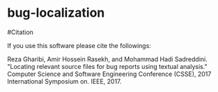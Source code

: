 # bug-localization

#Citation

If you use this software please cite the followings:

Reza Gharibi, Amir Hossein Rasekh, and Mohammad Hadi Sadreddini. "Locating relevant source files for bug reports using textual analysis." Computer Science and Software Engineering Conference (CSSE), 2017 International Symposium on. IEEE, 2017.
